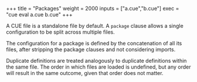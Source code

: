 +++
title = "Packages"
weight = 2000
inputs = ["a.cue","b.cue"]
exec = "cue eval a.cue b.cue"
+++

A CUE file is a standalone file by default.
A `package` clause allows a single configuration to be split across multiple
files.

The configuration for a package is defined by the concatenation of all its
files, after stripping the package clauses and not considering imports.

Duplicate definitions are treated analogously to duplicate definitions within
the same file.
The order in which files are loaded is undefined, but any order will result
in the same outcome, given that order does not matter.

